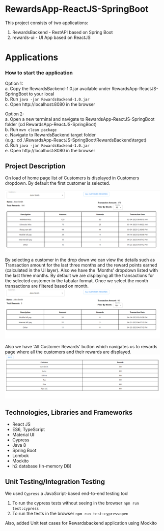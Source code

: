 # RewardsApp-ReactJS-SpringBoot

This project consists of two applications:
1. RewardsBackend - RestAPI based on Spring Boot
2. rewards-ui - UI App based on ReactJS

# Applications

### How to start the application
Option 1:\
a. Copy the RewardsBackend-1.0.jar available under RewardsApp-ReactJS-SpringBoot to your local\
b. Run `java -jar RewardsBackend-1.0.jar`\
c. Open http://localhost:8080 in the browser

Option 2:\
a. Open a new terminal and navigate to RewardsApp-ReactJS-SpringBoot folder (cd RewardsApp-ReactJS-SpringBoot)\
b. Run `mvn clean package`\
c. Navigate to RewardsBackend target folder \
(e.g.: cd .\RewardsApp-ReactJS-SpringBoot\RewardsBackend\target)\
d. Run `java -jar RewardsBackend-1.0.jar` \
e. Open http://localhost:8080 in the browser

## Project Description

On load of home page list of Customers is displayed in Customers dropdown. By default the first customer is selected.

![](rewards-ui/src/images/Markdown/HomeScreen.png)

By selecting a customer in the drop down we can view the details such as 
Transaction amount for the last three months and the reward points earned (calculated in the UI layer). Also we have the 'Months' dropdown listed with the last three months.
By default we are displaying all the transactions for the selected customer in the tabular format.
Once we select the month transactions are filtered based on month.
![](rewards-ui/src/images/Markdown/FilterByMonth.png)

Also we have 'All Customer Rewards' button which navigates us to rewards page where all the customers and their rewards are displayed.
![](rewards-ui/src/images/Markdown/RewardsScreen.png)

## Technologies, Libraries and Frameworks
* React JS
* ES6, TypeScript
* Material UI
* Cypress
* Java 8
* Spring Boot
* Lombok
* Mockito
* h2 database (In-memory DB)

## Unit Testing/Integration Testing
We used `Cypress` a JavaScript-based end-to-end testing tool 

1. To run the cypress tests without seeing in the browser `npm run test:cypress`
2. To run the tests in the browser `npm run test:cypressopen`

Also, added Unit test cases for Rewardsbackend application using Mockito 
